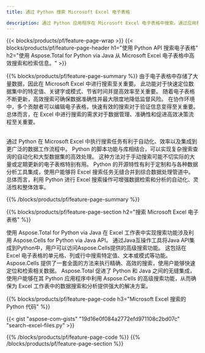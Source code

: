 ```yaml
---
title: 通过 Python 搜索 Microsoft Excel 电子表格 

description: 通过 Python 应用程序在 Microsoft Excel 电子表格中搜索。通过应用程序在线搜索工作表。
---
```


{{< blocks/products/pf/feature-page-wrap >}}
{{< blocks/products/pf/feature-page-header h1="使用 Python API 搜索电子表格" h2="使用 Aspose.Total for Python via Java 从 Microsoft Excel 电子表格中高效搜索和检索信息。" >}}

{{% blocks/products/pf/feature-page-summary %}}
由于电子表格中存储了大量数据，因此在 Microsoft Excel 中进行搜索至关重要。 此功能对于快速定位数据集中的特定值、关键字或模式、节省时间并提高效率至关重要。 随着电子表格不断更新，高效搜索可确保数据准确性并最大限度地降低监督风险。 在协作环境中，多个贡献者可以编辑电子表格，快速有效的搜索对于验证信息变得至关重要。 总体而言，在 Excel 中进行搜索的需求对于数据管理、准确性和促进高效决策流程至关重要。<br /><br />

通过 Python 在 Microsoft Excel 中执行搜索任务有利于自动化、效率以及集成到更广泛的数据工作流程中。 Python 的脚本功能与库相结合，可以实现复杂搜索查询的自动化和大型数据集的高效处理。 这种方法对于手动搜索可能不切实际的大量或定期更新的电子表格特别有用。 Python 的开源特性有利于定制和与各种数据分析工具集成，使用户能够将 Excel 搜索任务无缝合并到综合数据处理管道中。 总体而言，利用 Python 进行 Excel 搜索操作可增强数据检索和分析的自动化、灵活性和整体效率。

{{% /blocks/products/pf/feature-page-summary  %}}

{{% blocks/products/pf/feature-page-section  h2="搜索 Microsoft Excel 电子表格" %}}

使用 Aspose.Total for Python via Java 在 Excel 工作表中实现搜索功能涉及利用 Aspose.Cells for Python via Java API。 通过Java互操作工具将Java API集成到Python中，用户可以访问Aspose.Cells提供的高级搜索功能。 这包括在 Excel 电子表格的单元格、列或行中搜索特定值、文本或模式等功能。 Aspose.Cells 提供了一套全面的方法来执行精确、高效的搜索，使用户能够快速定位和检索相关数据。 Aspose.Total 促进了 Python 和 Java 之间的无缝集成，使用户能够在其 Python 应用程序中利用 Aspose.Cells 的高级搜索功能，从而确保为 Excel 工作表中的数据搜索和分析提供强大的解决方案。

{{% blocks/products/pf/feature-page-code h3="Microsoft Excel 搜索的 Python 代码" %}}

{{< gist "aspose-com-gists" "19d16e0f084a2772efd971108c2bd07c" "search-excel-files.py" >}}

{{% /blocks/products/pf/feature-page-code  %}}
{{% /blocks/products/pf/feature-page-section %}}